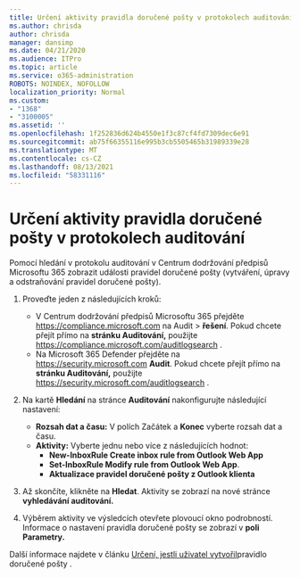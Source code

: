 ```yaml
---
title: Určení aktivity pravidla doručené pošty v protokolech auditování
ms.author: chrisda
author: chrisda
manager: dansimp
ms.date: 04/21/2020
ms.audience: ITPro
ms.topic: article
ms.service: o365-administration
ROBOTS: NOINDEX, NOFOLLOW
localization_priority: Normal
ms.custom:
- "1368"
- "3100005"
ms.assetid: ''
ms.openlocfilehash: 1f252836d624b4550e1f3c87cf4fd7309dec6e91
ms.sourcegitcommit: ab75f66355116e995b3cb5505465b31989339e28
ms.translationtype: MT
ms.contentlocale: cs-CZ
ms.lasthandoff: 08/13/2021
ms.locfileid: "58331116"
---
```

# <a name="identify-inbox-rule-activity-in-audit-logs"></a>Určení aktivity pravidla doručené pošty v protokolech auditování

Pomocí hledání v protokolu auditování v Centrum dodržování předpisů Microsoftu 365 zobrazit události pravidel doručené pošty (vytváření, úpravy a odstraňování pravidel doručené pošty).

1. Proveďte jeden z následujících kroků:
   - V Centrum dodržování předpisů Microsoftu 365 přejděte <https://compliance.microsoft.com> na Audit  \> **řešení**. Pokud chcete přejít přímo na **stránku Auditování,** použijte <https://compliance.microsoft.com/auditlogsearch> .
   - Na Microsoft 365 Defender přejděte na <https://security.microsoft.com> **Audit**. Pokud chcete přejít přímo na **stránku Auditování,** použijte <https://security.microsoft.com/auditlogsearch> .

2. Na kartě **Hledání** na stránce **Auditování** nakonfigurujte následující nastavení:
   - **Rozsah dat a času:** V polích  Začátek a **Konec** vyberte rozsah dat a času.
   - **Aktivity:** Vyberte jednu nebo více z následujících hodnot:
     - **New-InboxRule Create inbox rule from Outlook Web App**
     - **Set-InboxRule Modify rule from Outlook Web App**.
     - **Aktualizace pravidel doručené pošty z Outlook klienta**

3. Až skončíte, klikněte na **Hledat**. Aktivity se zobrazí na nové stránce **vyhledávání auditování.**

4. Výběrem aktivity ve výsledcích otevřete plovoucí okno podrobností. Informace o nastavení pravidla doručené pošty se zobrazí v **poli Parametry.**

Další informace najdete v článku [Určení, jestli uživatel vytvořil](https://docs.microsoft.com/microsoft-365/compliance/auditing-troubleshooting-scenarios#determine-if-a-user-created-an-inbox-rule)pravidlo doručené pošty .
